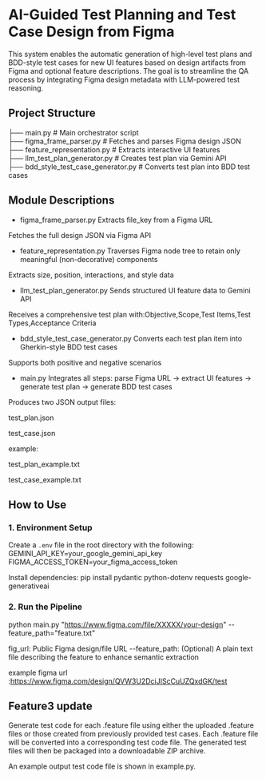 # AI-Guided Test Planning and Test Case Design from Figma
This system enables the automatic generation of high-level test plans and BDD-style test cases for new UI features based on design artifacts from Figma and optional feature descriptions. The goal is to streamline the QA process by integrating Figma design metadata with LLM-powered test reasoning.

##  Project Structure
├── main.py # Main orchestrator script  
├── figma_frame_parser.py # Fetches and parses Figma design JSON  
├── feature_representation.py # Extracts interactive UI features  
├── llm_test_plan_generator.py # Creates test plan via Gemini API  
├── bdd_style_test_case_generator.py # Converts test plan into BDD test cases  


## Module Descriptions

- figma_frame_parser.py
Extracts file_key from a Figma URL

Fetches the full design JSON via Figma API

- feature_representation.py
Traverses Figma node tree to retain only meaningful (non-decorative) components

Extracts size, position, interactions, and style data

- llm_test_plan_generator.py
Sends structured UI feature data to Gemini API

Receives a comprehensive test plan with:Objective,Scope,Test Items,Test Types,Acceptance Criteria

- bdd_style_test_case_generator.py
Converts each test plan item into Gherkin-style BDD test cases

Supports both positive and negative scenarios

- main.py
Integrates all steps: parse Figma URL → extract UI features → generate test plan → generate BDD test cases

Produces two JSON output files:

test_plan.json

test_case.json

example:
  
test_plan_example.txt

test_case_example.txt

##  How to Use

### 1.  Environment Setup

Create a `.env` file in the root directory with the following:
GEMINI_API_KEY=your_google_gemini_api_key
FIGMA_ACCESS_TOKEN=your_figma_access_token

Install dependencies:
pip install pydantic python-dotenv requests google-generativeai

### 2.  Run the Pipeline
python main.py "https://www.figma.com/file/XXXXX/your-design" --feature_path="feature.txt"

fig_url: Public Figma design/file URL
--feature_path: (Optional) A plain text file describing the feature to enhance semantic extraction


example figma url :https://www.figma.com/design/QVW3U2DciJIScCuUZQxdGK/test

## Feature3 update 
Generate test code for each .feature file using either the uploaded .feature files or those created from previously provided test cases.
Each .feature file will be converted into a corresponding test code file.
The generated test files will then be packaged into a downloadable ZIP archive.

An example output test code file is shown in example.py.

